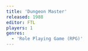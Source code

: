```yaml
---
title: 'Dungeon Master'
released: 1988
editor: FTL
players: 1
genres:
  - 'Role Playing Game (RPG)'
---
```

